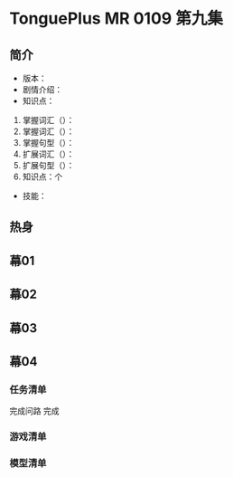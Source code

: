 # TonguePlus MR 0109 第九集 
## 简介
* 版本：
* 剧情介绍：
* 知识点：
1. 掌握词汇（）：
2. 掌握词汇（）：
3. 掌握句型（）：
4. 扩展词汇（）：
5. 扩展句型（）：
6. 知识点：个
* 技能：
## 热身
## 幕01
## 幕02
## 幕03
## 幕04

### 任务清单
完成问路
完成
### 游戏清单

### 模型清单
